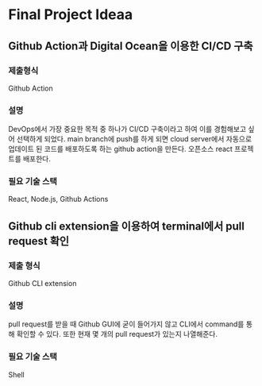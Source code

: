 # Final Project Ideaa

## Github Action과 Digital Ocean을 이용한 CI/CD 구축

### 제출형식

Github Action

### 설명

DevOps에서 가장 중요한 목적 중 하나가 CI/CD 구축이라고 하여 이를 경험해보고 싶어 선택하게 되었다.
main branch에 push를 하게 되면 cloud server에서 자동으로 업데이트 된 코드를 배포하도록 하는 github action을 만든다.
오픈소스 react 프로젝트를 배포한다.

### 필요 기술 스택

React, Node.js, Github Actions

## Github cli extension을 이용하여 terminal에서 pull request 확인

### 제출 형식

Github CLI extension

### 설명

pull request를 받을 때 Github GUI에 굳이 들어가지 않고 CLI에서 command를 통해 확인할 수 있다.
또한 현재 몇 개의 pull request가 있는지 나열해준다.

### 필요 기술 스택

Shell
